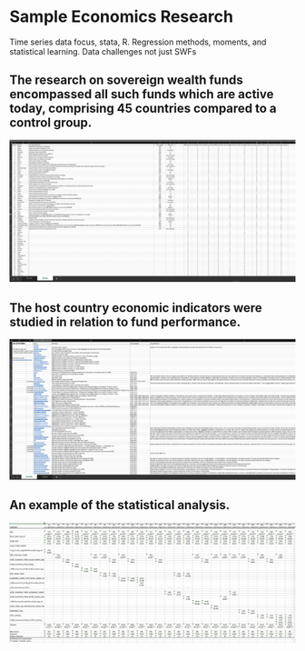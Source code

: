 # Sample Economics Research

Time series data focus, stata, R. 
Regression methods, moments, and statistical learning. 
Data challenges not just SWFs


## The research on sovereign wealth funds encompassed all such funds which are active today, comprising 45 countries compared to a control group.
![alt text](https://github.com/hpzk/Sample-Economics-Research/blob/main/img/data_screenshot_1.png)

## The host country economic indicators were studied in relation to fund performance.
![alt text](https://github.com/hpzk/Sample-Economics-Research/blob/main/img/guide_sheet.png)

## An example of the statistical analysis.
![alt text](https://github.com/hpzk/Sample-Economics-Research/blob/main/img/excel_regression_table.png)

